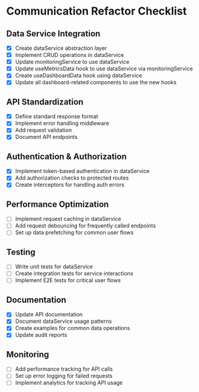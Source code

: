 # Communication Refactor Checklist

## Data Service Integration
- [x] Create dataService abstraction layer
- [x] Implement CRUD operations in dataService
- [x] Update monitoringService to use dataService
- [x] Update useMetricsData hook to use dataService via monitoringService
- [x] Create useDashboardData hook using dataService
- [x] Update all dashboard-related components to use the new hooks

## API Standardization
- [x] Define standard response format
- [x] Implement error handling middleware
- [x] Add request validation
- [x] Document API endpoints

## Authentication & Authorization
- [x] Implement token-based authentication in dataService
- [x] Add authorization checks to protected routes
- [x] Create interceptors for handling auth errors

## Performance Optimization
- [ ] Implement request caching in dataService
- [ ] Add request debouncing for frequently called endpoints
- [ ] Set up data prefetching for common user flows

## Testing
- [ ] Write unit tests for dataService
- [ ] Create integration tests for service interactions
- [ ] Implement E2E tests for critical user flows

## Documentation
- [x] Update API documentation
- [x] Document dataService usage patterns
- [x] Create examples for common data operations
- [x] Update audit reports

## Monitoring
- [ ] Add performance tracking for API calls
- [ ] Set up error logging for failed requests
- [ ] Implement analytics for tracking API usage
